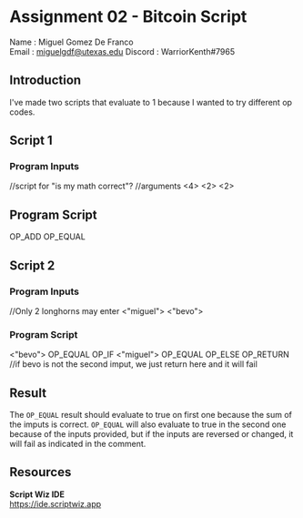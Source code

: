 # Assignment 02 - Bitcoin Script

Name    : Miguel Gomez De Franco  
Email   : miguelgdf@utexas.edu
Discord : WarriorKenth#7965

## Introduction

I've made two scripts that evaluate to 1 because I wanted to try different op codes.

## Script 1

### Program Inputs
//script for "is my math correct"?
//arguments
<4>
<2>
<2>

## Program Script
OP_ADD
OP_EQUAL

## Script 2

### Program Inputs
//Only 2 longhorns may enter
<"miguel">
<"bevo">

### Program Script
<"bevo">
OP_EQUAL
OP_IF
    <"miguel">
    OP_EQUAL
OP_ELSE
    OP_RETURN //if bevo is not the second imput, we just return here and it will fail


## Result

The `OP_EQUAL` result should evaluate to true on first one because the sum of the imputs is correct. `OP_EQUAL` will also evaluate to true in the second one because of the inputs provided, but if the inputs are reversed or changed, it will fail as indicated in the comment.

## Resources

**Script Wiz IDE**  
https://ide.scriptwiz.app